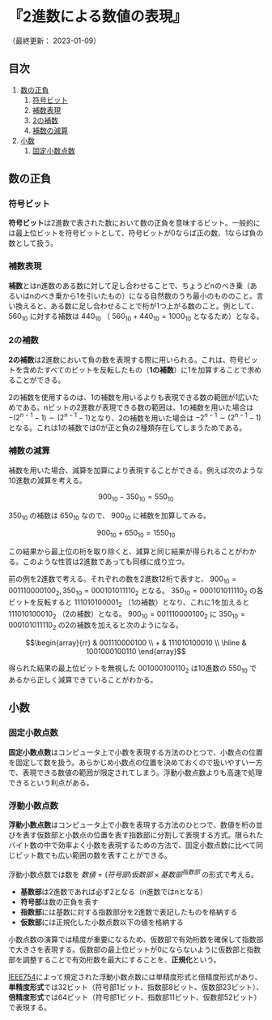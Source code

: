 # 『2進数による数値の表現』

（最終更新： 2023-01-09）


## 目次

1. [数の正負](#数の正負)
	1. [符号ビット](#符号ビット)
	1. [補数表現](#補数表現)
	1. [2の補数](#2の補数)
	1. [補数の減算](#補数の減算)
1. [小数](#小数)
	1. [固定小数点数](#固定小数点数)


## 数の正負

### 符号ビット

**符号ビット**は2進数で表された数において数の正負を意味するビット。一般的には最上位ビットを符号ビットとして、符号ビットが0ならば正の数、1ならば負の数として扱う。

### 補数表現

**補数**とはn進数のある数に対して足し合わせることで、ちょうどnのべき乗（あるいはnのべき乗から1を引いたもの）になる自然数のうち最小のもののこと。言い換えると、ある数に足し合わせることで桁が1つ上がる数のこと。例として、 $560_{10}$ に対する補数は $440_{10}$ （ $560_{10} + 440_{10} = 1000_{10}$ となるため）となる。

### 2の補数

**2の補数**は2進数において負の数を表現する際に用いられる。これは、符号ビットを含めたすべてのビットを反転したもの（**1の補数**）に1を加算することで求めることができる。

2の補数を使用するのは、1の補数を用いるよりも表現できる数の範囲が1広いためである。nビットの2進数が表現できる数の範囲は、1の補数を用いた場合は $-(2^{n-1} - 1) \sim (2^{n-1} - 1)$となり、2の補数を用いた場合は $-2^{n-1} \sim (2^{n-1} - 1)$ となる。これは1の補数では0が正と負の2種類存在してしまうためである。

### 補数の減算

補数を用いた場合、減算を加算により表現することができる。例えば次のような10進数の減算を考える。

```math
900_{10} - 350_{10} = 550_{10}
```

$350_{10}$ の補数は $650_{10}$ なので、 $900_{10}$ に補数を加算してみる。

```math
900_{10} + 650_{10} = 1550_{10}
```

この結果から最上位の桁を取り除くと、減算と同じ結果が得られることがわかる。このような性質は2進数であっても同様に成り立つ。

前の例を2進数で考える。それぞれの数を2進数12桁で表すと、 $900_{10} = 001110000100_2, 350_{10} = 000101011110_2$ となる。 $350_{10} = 000101011110_2$ の各ビットを反転すると $111010100001_2$ （1の補数）となり、これに1を加えると $111010100010_2$ （2の補数）となる。 $900_{10} = 001110000100_2$ に $350_{10} = 000101011110_2$ の2の補数を加えると次のようになる。

```math
\begin{array}{rr}
  &  001110000100 \\
+ &  111010100010 \\
\hline
  & 1001000100110
\end{array}
```

得られた結果の最上位ビットを無視した $001000100110_2$ は10進数の $550_{10}$ であるから正しく減算できていることがわかる。


## 小数

### 固定小数点数

**固定小数点数**はコンピュータ上で小数を表現する方法のひとつで、小数点の位置を固定して数を扱う。あらかじめ小数点の位置を決めておくので扱いやすい一方で、表現できる数値の範囲が限定されてしまう。浮動小数点数よりも高速で処理できるという利点がある。

### 浮動小数点数

**浮動小数点数**はコンピュータ上で小数を表現する方法のひとつで、数値を桁の並びを表す仮数部と小数点の位置を表す指数部に分割して表現する方式。限られたバイト数の中で効率よく小数を表現するための方法で、固定小数点数に比べて同じビット数でも広い範囲の数を表すことができる。

浮動小数点数では数を $数値 = (符号部) 仮数部 \times 基数部^{指数部}$ の形式で考える。

- **基数部**は2進数であれば必ず2となる（n進数ではnとなる）
- **符号部**は数の正負を表す
- **指数部**には基数に対する指数部分を2進数で表記したものを格納する
- **仮数部**には正規化した小数点数以下の値を格納する

小数点数の演算では精度が重要になるため、仮数部で有効桁数を確保して指数部で大きさを表現する。仮数部の最上位ビットが0にならないように仮数部と指数部を調整することで有効桁数を最大にすることを、**正規化**という。

[IEEE754](https://ja.wikipedia.org/wiki/IEEE_754)によって規定された浮動小数点数には単精度形式と倍精度形式があり、**単精度形式**では32ビット（符号部1ビット、指数部8ビット、仮数部23ビット）、**倍精度形式**では64ビット（符号部1ビット、指数部11ビット、仮数部52ビット）で表現する。
